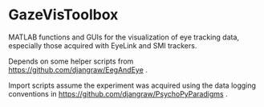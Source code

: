# GazeVisToolbox

MATLAB functions and GUIs for the visualization of eye tracking data, especially those acquired with EyeLink and SMI trackers. 

Depends on some helper scripts from https://github.com/djangraw/EegAndEye .

Import scripts assume the experiment was acquired using the data logging conventions in https://github.com/djangraw/PsychoPyParadigms .
